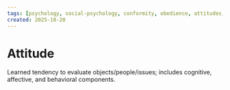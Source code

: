 ```yaml
---
tags: [psychology, social-psychology, conformity, obedience, attitudes, attribution, prejudice, aggression, prosocial]
created: 2025-10-20
---
```

# Attitude

Learned tendency to evaluate objects/people/issues; includes cognitive, affective, and behavioral components.
